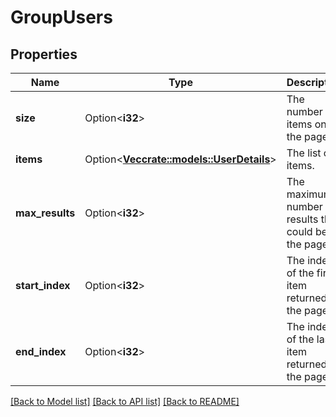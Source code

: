 # GroupUsers

## Properties

Name | Type | Description | Notes
------------ | ------------- | ------------- | -------------
**size** | Option<**i32**> | The number of items on the page. | [optional][readonly]
**items** | Option<[**Vec<crate::models::UserDetails>**](UserDetails.md)> | The list of items. | [optional][readonly]
**max_results** | Option<**i32**> | The maximum number of results that could be on the page. | [optional][readonly]
**start_index** | Option<**i32**> | The index of the first item returned on the page. | [optional][readonly]
**end_index** | Option<**i32**> | The index of the last item returned on the page. | [optional][readonly]

[[Back to Model list]](../README.md#documentation-for-models) [[Back to API list]](../README.md#documentation-for-api-endpoints) [[Back to README]](../README.md)


